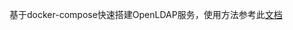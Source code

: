 基于docker-compose快速搭建OpenLDAP服务，使用方法参考此[文档](https://www.zerchin.com/2021/04/29/rancher/%E5%BF%AB%E9%80%9F%E6%90%AD%E5%BB%BAOpenLDAP%E7%8E%AF%E5%A2%83%E5%B9%B6%E5%AF%B9%E6%8E%A5Rancher%E8%AE%A4%E8%AF%81/)
